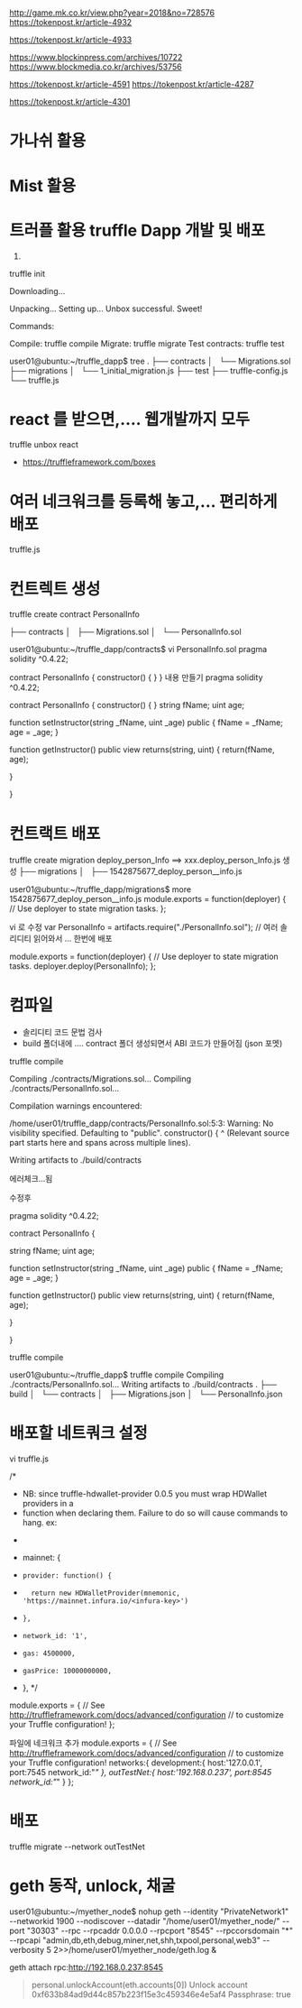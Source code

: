 #
http://game.mk.co.kr/view.php?year=2018&no=728576
https://tokenpost.kr/article-4932

https://tokenpost.kr/article-4933

https://www.blockinpress.com/archives/10722
https://www.blockmedia.co.kr/archives/53756

https://tokenpost.kr/article-4591
https://tokenpost.kr/article-4287


https://tokenpost.kr/article-4301


# 가나쉬 활용

# Mist 활용

# 트러플 활용 truffle Dapp 개발 및 배포
1)
truffle init

Downloading...


Unpacking...
Setting up...
Unbox successful. Sweet!

Commands:

  Compile:        truffle compile
  Migrate:        truffle migrate
  Test contracts: truffle test

user01@ubuntu:~/truffle_dapp$ tree
.
├── contracts
│   └── Migrations.sol
├── migrations
│   └── 1_initial_migration.js
├── test
├── truffle-config.js
└── truffle.js

# react 를 받으면,.... 웹개발까지 모두
truffle unbox react
- https://truffleframework.com/boxes

# 여러 네크워크를 등록해 놓고,... 편리하게 배포
truffle.js


# 컨트렉트 생성
truffle create contract PersonalInfo

├── contracts
│   ├── Migrations.sol
│   └── PersonalInfo.sol

user01@ubuntu:~/truffle_dapp/contracts$ vi PersonalInfo.sol
pragma solidity ^0.4.22;


contract PersonalInfo {
  constructor() {
  }
}
내용 만들기
pragma solidity ^0.4.22;


contract PersonalInfo {
  constructor() {
  }
  string fName;
  uint age;

  function setInstructor(string _fName, uint _age) public {
      fName = _fName;
      age = _age;
  }

  function getInstructor() public view returns(string, uint) {
      return(fName, age);

  }

}


# 컨트랙트 배포
truffle create migration deploy_person_Info
==> xxx.deploy_person_Info.js 생성
├── migrations
│   ├── 1542875677_deploy_person__info.js

user01@ubuntu:~/truffle_dapp/migrations$ more 1542875677_deploy_person__info.js
module.exports = function(deployer) {
  // Use deployer to state migration tasks.
};

vi 로 수정
var PersonalInfo = artifacts.require("./PersonalInfo.sol");   // 여러 솔리디티 읽어와서 ... 한번에 배포

module.exports = function(deployer) {
  // Use deployer to state migration tasks.
  deployer.deploy(PersonalInfo);
};

# 컴파일
- 솔리디티 코드 문법 검사
- build  폴더내에 .... contract 폴더 생성되면서 ABI 코드가 만들어짐 (json 포멧)

truffle compile

Compiling ./contracts/Migrations.sol...
Compiling ./contracts/PersonalInfo.sol...

Compilation warnings encountered:

/home/user01/truffle_dapp/contracts/PersonalInfo.sol:5:3: Warning: No visibility specified. Defaulting to "public".
  constructor() {
  ^ (Relevant source part starts here and spans across multiple lines).

Writing artifacts to ./build/contracts

에러체크...됨

수정후

pragma solidity ^0.4.22;


contract PersonalInfo {

  string fName;
  uint age;

  function setInstructor(string _fName, uint _age) public {
      fName = _fName;
      age = _age;
  }

  function getInstructor() public view returns(string, uint) {
      return(fName, age);

  }

}

truffle compile

user01@ubuntu:~/truffle_dapp$ truffle compile
Compiling ./contracts/PersonalInfo.sol...
Writing artifacts to ./build/contracts
.
├── build
│   └── contracts
│       ├── Migrations.json
│       └── PersonalInfo.json


# 배포할 네트쿼크 설정
vi truffle.js

/*
 * NB: since truffle-hdwallet-provider 0.0.5 you must wrap HDWallet providers in a
 * function when declaring them. Failure to do so will cause commands to hang. ex:
 * ```
 * mainnet: {
 *     provider: function() {
 *       return new HDWalletProvider(mnemonic, 'https://mainnet.infura.io/<infura-key>')
 *     },
 *     network_id: '1',
 *     gas: 4500000,
 *     gasPrice: 10000000000,
 *   },
 */

module.exports = {
  // See <http://truffleframework.com/docs/advanced/configuration>
  // to customize your Truffle configuration!
};

파일에 네크워크 추가
module.exports = {
  // See <http://truffleframework.com/docs/advanced/configuration>
  // to customize your Truffle configuration!
  networks:{
    development:{
      host:'127.0.0.1',
      port:7545
      network_id:"*"
    },
    outTestNet:{
      host:'192.168.0.237',
      port:8545
      network_id:"*"
    }
};


# 배포 
truffle migrate --network outTestNet

# geth 동작, unlock, 채굴
user01@ubuntu:~/myether_node$ nohup geth --identity "PrivateNetwork1" --networkid 1900 --nodiscover --datadir "/home/user01/myether_node/"  --port "30303" --rpc --rpcaddr 0.0.0.0 --rpcport "8545" --rpccorsdomain  "*" --rpcapi "admin,db,eth,debug,miner,net,shh,txpool,personal,web3" --verbosity 5 2>>/home/user01/myether_node/geth.log &

geth attach rpc:http://192.168.0.237:8545

> personal.unlockAccount(eth.accounts[0])
Unlock account 0xf633b84ad9d44c857b223f15e3c459346e4e5af4
Passphrase:
true




